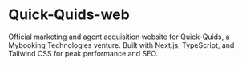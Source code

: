 # Quick-Quids-web
Official marketing and agent acquisition website for Quick-Quids, a Mybooking Technologies venture. Built with Next.js, TypeScript, and Tailwind CSS for peak performance and SEO.
